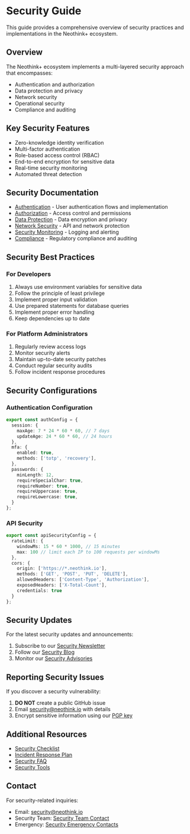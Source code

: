 # Security Guide

This guide provides a comprehensive overview of security practices and implementations in the Neothink+ ecosystem.

## Overview

The Neothink+ ecosystem implements a multi-layered security approach that encompasses:

- Authentication and authorization
- Data protection and privacy
- Network security
- Operational security
- Compliance and auditing

## Key Security Features

- Zero-knowledge identity verification
- Multi-factor authentication
- Role-based access control (RBAC)
- End-to-end encryption for sensitive data
- Real-time security monitoring
- Automated threat detection

## Security Documentation

- [Authentication](./authentication.md) - User authentication flows and implementation
- [Authorization](./authorization.md) - Access control and permissions
- [Data Protection](./data-protection.md) - Data encryption and privacy
- [Network Security](./network-security.md) - API and network protection
- [Security Monitoring](./monitoring.md) - Logging and alerting
- [Compliance](./compliance.md) - Regulatory compliance and auditing

## Security Best Practices

### For Developers

1. Always use environment variables for sensitive data
2. Follow the principle of least privilege
3. Implement proper input validation
4. Use prepared statements for database queries
5. Implement proper error handling
6. Keep dependencies up to date

### For Platform Administrators

1. Regularly review access logs
2. Monitor security alerts
3. Maintain up-to-date security patches
4. Conduct regular security audits
5. Follow incident response procedures

## Security Configurations

### Authentication Configuration

```typescript
export const authConfig = {
  session: {
    maxAge: 7 * 24 * 60 * 60, // 7 days
    updateAge: 24 * 60 * 60, // 24 hours
  },
  mfa: {
    enabled: true,
    methods: ['totp', 'recovery'],
  },
  passwords: {
    minLength: 12,
    requireSpecialChar: true,
    requireNumber: true,
    requireUppercase: true,
    requireLowercase: true,
  }
};
```

### API Security

```typescript
export const apiSecurityConfig = {
  rateLimit: {
    windowMs: 15 * 60 * 1000, // 15 minutes
    max: 100 // limit each IP to 100 requests per windowMs
  },
  cors: {
    origin: ['https://*.neothink.io'],
    methods: ['GET', 'POST', 'PUT', 'DELETE'],
    allowedHeaders: ['Content-Type', 'Authorization'],
    exposedHeaders: ['X-Total-Count'],
    credentials: true
  }
};
```

## Security Updates

For the latest security updates and announcements:

1. Subscribe to our [Security Newsletter](https://neothink.io/security-updates)
2. Follow our [Security Blog](https://neothink.io/blog/security)
3. Monitor our [Security Advisories](https://github.com/neothink-dao/security-advisories)

## Reporting Security Issues

If you discover a security vulnerability:

1. **DO NOT** create a public GitHub issue
2. Email security@neothink.io with details
3. Encrypt sensitive information using our [PGP key](https://neothink.io/security/pgp-key.asc)

## Additional Resources

- [Security Checklist](./checklist.md)
- [Incident Response Plan](./incident-response.md)
- [Security FAQ](./faq.md)
- [Security Tools](./tools.md)

## Contact

For security-related inquiries:
- Email: security@neothink.io
- Security Team: [Security Team Contact](https://neothink.io/security/team)
- Emergency: [Security Emergency Contacts](https://neothink.io/security/emergency) 